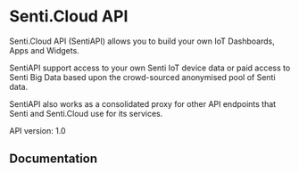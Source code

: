 # Senti.Cloud API

Senti.Cloud API (SentiAPI) allows you to build your own IoT Dashboards, Apps and Widgets. 

SentiAPI support access to your own Senti IoT device data or paid access to Senti Big Data based upon the crowd-sourced anonymised pool of Senti data.

SentiAPI also works as a consolidated proxy for other API endpoints that Senti and Senti.Cloud use for its services.

API version: 1.0

## Documentation


